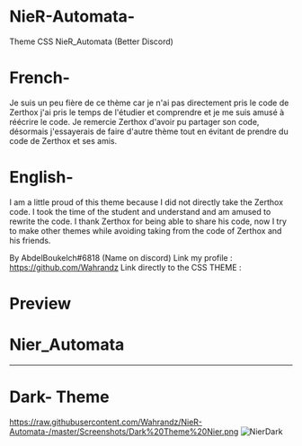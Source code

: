 # NieR-Automata-
Theme CSS NieR_Automata (Better Discord)

# French-
Je suis un peu fière de ce thème car je n'ai pas directement pris le code de Zerthox j'ai pris le temps de l'étudier et 
comprendre et je me suis amusé à réécrire le code.
Je remercie Zerthox d'avoir pu partager son code, désormais j'essayerais de faire d'autre thème tout en évitant de prendre 
du code de Zerthox et ses amis. 

# English-
I am a little proud of this theme because I did not directly take the Zerthox code.
I took the time of the student and understand and am amused to rewrite the code.
I thank Zerthox for being able to share his code, now I try to make other themes while avoiding taking from the code of Zerthox and his friends.

By AbdelBoukelch#6818 (Name on discord)
Link my profile : https://github.com/Wahrandz
Link directly to the CSS THEME : 

# Preview
# Nier_Automata
__________________________________________________________________________________________________________
# Dark- Theme
  https://raw.githubusercontent.com/Wahrandz/NieR-Automata-/master/Screenshots/Dark%20Theme%20Nier.png
<img src="https://raw.githubusercontent.com/Wahrandz/NieR-Automata-/master/Screenshots/Dark%20Theme%20Nier.png" alt="NierDark" style="max-width:100%;">
